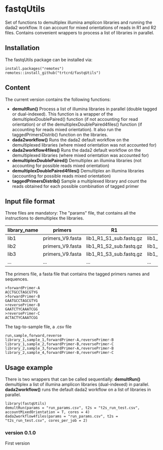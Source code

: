 # fastqUtils

Set of functions to demultiplex illumina amplicon libraries and running the dada2 workflow. It can account for mixed orientations of reads in R1 and R2 files. Contains convenient wrappers to process a list of libraries in parallel.

## Installation

The fastqUtils package can be installed via:
```
install.packages("remotes")
remotes::install_github("trtcrd/fastqUtils")
```


## Content
The current version contains the following functions:

+ **demultRun()**
Process a list of illumina libraries in parallel (double tagged or dual-indexed). This function is a wrapper of the demultiplexDoublePaired() function (if not accounting fior read orientation) or of the demultiplexDoublePaired4files() function (if accounting for reads mixed orientation). It also run the taggedPrimersDistrib() function on the libraries.
+  **dada2workflow()**
Runs the dada2 default workflow on the demultiplexed libraries (where mixed orientation was not accounted for)
+ **dada2workflow4files()**
Runs the dada2 default workflow on the demultiplexed libraries (where mixed orientation was accounted for)
+ **demultiplexDoublePaired()**
Demultiplex an illumina libraries (not accounting for possible reads mixed orientation)
+ **demultiplexDoublePaired4files()**
Demultiplex an illumina libraries (accounting for possible reads mixed orientation)
+ **taggedPrimersDistrib()**
Sample a multiplexed library and count the reads obtained for each possible combination of tagged primer

## Input file format

Three files are mandatory:
The "params" file, that contains all the instructions to demultiplex the libraries.

library_name|primers|R1|R2|
--- | --- | --- | --- |
lib1|primers_V9.fasta|lib1_R1_S1_sub.fastq.gz|lib1_R2_S1_sub.fastq.gz|
lib2|primers_V9.fasta|lib1_R1_S2_sub.fastq.gz|lib1_R2_S2_sub.fastq.gz|
lib3|primers_V9.fasta|lib1_R1_S3_sub.fastq.gz|lib1_R2_S3_sub.fastq.gz|
...|...|...|...|...

The primers file, a fasta file that contains the tagged primers names and sequences.

```
>forwardPrimer-A
ACCTGCCTAGCGTYG
>forwardPrimer-B
GAATGCCTAGCGTYG
>reversePrimer-B
GAATCTYCAAATCGG
>reversePrimer-C
ACTACTYCAAATCGG
```

The tag-to-sample file, a .csv file

```
run,sample,forward,reverse
library_1,sample_1,forwardPrimer-A,reversePrimer-B
library_1,sample_2,forwardPrimer-B,reversePrimer-C
library_2,sample_3,forwardPrimer-A,reversePrimer-B
library_2,sample_4,forwardPrimer-B,reversePrimer-C
```

## Usage example

There is two wrappers that can be called sequentially:
**demultRun()** demultiplex a list of illumina amplicon libraries (dual-indexed) in parallel.
**dada2workflow()** runs the default dada2 workflow on a list of libraries in parallel.

```
library(fastqUtils)
demultRun(params = "run_params.csv", t2s = "t2s_run_test.csv", accountMixedOrientation = T, cores = 4)
dada2workflow4files(params = "run_params.csv", t2s = "t2s_run_test.csv", cores_per_job = 2)
```

### version 0.1.0 ###

First version
